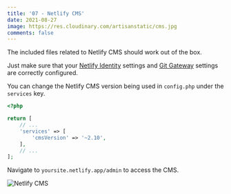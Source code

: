```yaml
---
title: '07 - Netlify CMS'
date: 2021-08-27
image: https://res.cloudinary.com/artisanstatic/cms.jpg
comments: false
---
```

The included files related to Netlify CMS should work out of the box.

Just make sure that your [Netlify Identity](https://docs.netlify.com/visitor-access/identity) settings and [Git Gateway](https://docs.netlify.com/visitor-access/git-gateway) settings are correctly configured.

You can change the Netlify CMS version being used in `config.php` under the `services` key.

```php
<?php

return [
    // ...
    'services' => [
        'cmsVersion' => '~2.10',
    ],
    // ...
];
```

Navigate to `yoursite.netlify.app/admin` to access the CMS.

![Netlify CMS](https://res.cloudinary.com/artisanstatic/netlify-cms.png)
